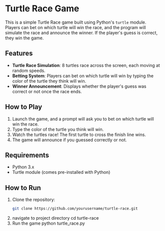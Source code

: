 # Turtle Race Game
This is a simple Turtle Race game built using Python's `turtle` module. Players can bet on which turtle will win the race, and the program will simulate the race and announce the winner. If the player's guess is correct, they win the game.

## Features
- **Turtle Race Simulation**: 8 turtles race across the screen, each moving at random speeds.
- **Betting System**: Players can bet on which turtle will win by typing the color of the turtle they think will win.
- **Winner Announcement**: Displays whether the player's guess was correct or not once the race ends.

## How to Play
1. Launch the game, and a prompt will ask you to bet on which turtle will win the race.
2. Type the color of the turtle you think will win.
3. Watch the turtles race! The first turtle to cross the finish line wins.
4. The game will announce if you guessed correctly or not.

## Requirements
- Python 3.x
- Turtle module (comes pre-installed with Python)

## How to Run
1. Clone the repository:
   ```bash
   git clone https://github.com/yourusername/turtle-race.git
2. navigate to project directory
   cd turtle-race
3. Run the game
   python turtle_race.py
  
